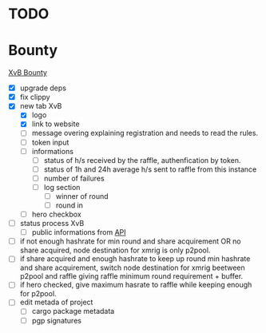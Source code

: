 # TODO

# Bounty

[XvB Bounty](https://bounties.monero.social/posts/105)

- [x] upgrade deps
- [x] fix clippy
- [x] new tab XvB
  - [x] logo
  - [x] link to website
  - [ ] message overing explaining registration and needs to read the rules.
  - [ ] token input
  - [ ] informations
    - [ ] status of h/s received by the raffle, authenfication by token.
    - [ ] status of 1h and 24h average h/s sent to raffle from this instance
    - [ ] number of failures
    - [ ] log section
      - [ ] winner of round
      - [ ] round in
  - [ ] hero checkbox
- [ ] status process XvB
  - [ ] public informations from [API](https://xmrvsbeast.com/p2pool/stats)
- [ ] if not enough hashrate for min round and share acquirement OR no share acquired, node destination for xmrig is only p2pool.
- [ ] if share acquired and enough hashrate to keep up round min hashrate and share acquirement, switch node destination for xmrig beetween p2pool and raffle giving raffle minimum round requirement + buffer.
- [ ] if hero checked, give maximum hasrate to raffle while keeping enough for p2pool.
- [ ] edit metada of project
  - [ ] cargo package metadata
  - [ ] pgp signatures
